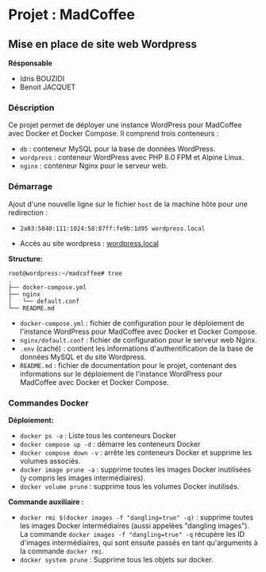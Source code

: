# Projet : MadCoffee

## Mise en place de site web Wordpress

**Résponsable**
- Idris BOUZIDI
- Benoit JACQUET

### Déscription

Ce projet permet de déployer une instance WordPress pour MadCoffee avec Docker et Docker Compose. Il comprend trois conteneurs :

- `db` : conteneur MySQL pour la base de données WordPress.
- `wordpress` : conteneur WordPress avec PHP 8.0 FPM et Alpine Linux.
- `nginx` : conteneur Nginx pour le serveur web.

### Démarrage

Ajout d'une nouvelle ligne sur le fichier `host` de la machine hôte pour une redirection : 

- `2a03:5840:111:1024:58:87ff:fe9b:1d95 wordpress.local`

- Accès au site wordpress : [wordpress.local](http://wordpress.local/)

**Structure:**
~~~
root@wordpress:~/madcoffee# tree
.
├── docker-compose.yml
├── nginx
│   └── default.conf
└── README.md
~~~

-   `docker-compose.yml`  : fichier de configuration pour le déploiement de l'instance WordPress pour MadCoffee avec Docker et Docker Compose.
-   `nginx/default.conf`  : fichier de configuration pour le serveur web Nginx.
- `.env` (caché) : contient les informations d'authentification de la base de données MySQL et du site Wordpress.
-   `README.md`  : fichier de documentation pour le projet, contenant des informations sur le déploiement de l'instance WordPress pour MadCoffee avec Docker et Docker Compose.

### Commandes Docker

**Déploiement:**

-   `docker ps -a`  : Liste tous les conteneurs Docker
-   `docker compose up -d`  : démarre les conteneurs Docker
-   `docker compose down -v`  : arrête les conteneurs Docker et supprime les volumes associés.
-   `docker image prune -a`  : supprime toutes les images Docker inutilisées (y compris les images intermédiaires).
-   `docker volume prune`  : supprime tous les volumes Docker inutilisés.

**Commande auxiliaire :**
-   `docker rmi $(docker images -f "dangling=true" -q)`  : supprime toutes les images Docker intermédiaires (aussi appelées "dangling images"). La commande  `docker images -f "dangling=true" -q`  récupère les ID d'images intermédiaires, qui sont ensuite passés en tant qu'arguments à la commande  `docker rmi`.
- `docker system prune` : Supprime tous les objets sur docker.
